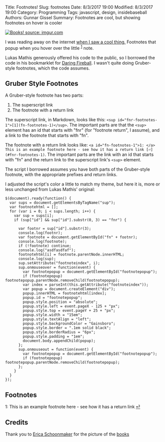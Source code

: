 ﻿Title: Footnotes!
Slug: footnotes
Date: 8/3/2017 19:00
Modified: 8/3/2017 19:00
Category: Programming
Tags: javascript, design, insidebaseball
Authors: Gunnar Gissel
Summary: Footnotes are cool, but showing footnotes on hover is cooler

<a href="http://imgur.com/yU7tDJn"><img src="http://i.imgur.com/yU7tDJnm.jpg" title="Books! source: imgur.com" /></a>

I was reading away on the internet [when I saw a cool thing.](http://ignorethecode.net/blog/2010/04/20/footnotes/)  Footnotes that popup when you hover over the little <sup id="fnr-footnotes-1">[1](fn-footnotes-1)</sup> note.


Lukas Mathis generously offered his code to the public, so I borrowed the code in his bookmarklet for [Daring Fireball](https://daringfireball.net).  I wasn't quite doing Gruber-style footnotes, which the code assumes.


Gruber Style Footnotes
--------------------------------


A Gruber-style footnote has two parts:


1. The superscript link
2. The footnote with a return link


The superscript link, in Markdown, looks like this: `<sup id="fnr-footnotes-1">[1](fn-footnotes-1)</sup>`.  The important parts are that the `<sup>` element has an id that starts with "fnr" (for "footnote return", I assume), and a link to the footnote that starts with "fn".


The footnote with a return link looks like: `<a id="fn-footnotes-1">1: </a> This is an example footnote here - see how it has a return link [⏎](#fnr-footnotes-1)`.  The important parts are the link with an id that starts with "fn" and the return link to the superscript link's `<sup>` element.


The script I borrowed assumes you have both parts of the Gruber-style footnote, with the appropriate prefixes and return links.


I adjusted the script's color a little to match my theme, but here it is, more or less unchanged from Lukas Mathis' original:


    $(document).ready(function() {
      var sups = document.getElementsByTagName("sup");
      var footnotehtml = [];
      for (var i = 0; i < sups.length; i++) {
        var sup = sups[i];
        if (sup["id"] && sup["id"].substr(0, 3) == "fnr") {
          
          var footnr = sup["id"].substr(3);
          console.log(footnr);
          var footnote = document.getElementById("fn" + footnr);
          console.log(footnote);
          if (!footnote) continue;
          console.log("asdfasdfaf");
          footnotehtml[i] = footnote.parentNode.innerHTML;
          console.log(sup);
          sup.setAttribute("footnoteindex", i);
          sup.onmouseover = function(event) {
            var footnotepopup = document.getElementById("footnotepopup");
            if (footnotepopup) footnotepopup.parentNode.removeChild(footnotepopup);
            var index = parseInt(this.getAttribute("footnoteindex"));
            var popup = document.createElement("div");
            popup.innerHTML = footnotehtml[index];
            popup.id = "footnotepopup";
            popup.style.position = "absolute";
            popup.style.left = event.pageX - 125 + "px";
            popup.style.top = event.pageY + 25 + "px";
            popup.style.width = "15em";
            popup.style.textAlign = "left";
            popup.style.backgroundColor = "Gainsboro";
            popup.style.border = ".1em solid black";
            popup.style.borderRadius = "6px";
            popup.style.padding = "1em";
            document.body.appendChild(popup);
          };
          sup.onmouseout = function(event) {
            var footnotepopup = document.getElementById("footnotepopup");
            if (footnotepopup) footnotepopup.parentNode.removeChild(footnotepopup);
          };
        }
      }
    });






## Footnotes

<a id="fn-footnotes-1">1: </a> This is an example footnote here - see how it has a return link [⏎](#fnr-footnotes-1)

## Credits

Thank you to [Erica Schoonmaker](https://www.flickr.com/photos/_erica/) for the picture of the [books](https://flic.kr/p/9EUVrx)